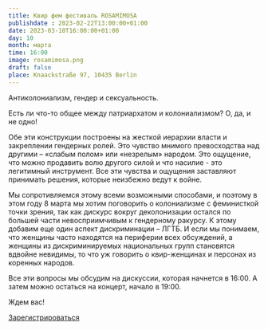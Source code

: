 ```yaml
---
title: Квир фем фестиваль ROSAMIMOSA
publishdate : 2023-02-22T13:00:00+01:00
date: 2023-03-10T16:00:00+01:00
day: 10
month: марта
time: 16:00
image: rosamimosa.png
draft: false
place: Knaackstraße 97, 10435 Berlin
---
```

Антиколониализм, гендер и сексуальность.

Eсть ли что-то общее между патриархатом и колониализмом? О, да, и не одно!

Обе эти конструкции построены на жесткой иерархии власти и закреплении гендерных ролей. Это чувство мнимого превосходства над другими – «слабым полом» или «незрелым» народом. Это ощущение, что можно продавить волю другого силой и что насилие - это легитимный инструмент. Все эти чувства и ощущения заставляют принимать решения, которые неизбежно ведут к войне.

Мы сопротивляемся этому всеми возможными способами, и поэтому в этом году 8 марта мы хотим поговорить о колониализме с феминисткой точки зрения, так как дискурс вокруг деколонизации остался по большей части невосприимчивым к гендерному ракурсу. К этому добавим еще один аспект дискриминации – ЛГТБ. И если мы понимаем, что женщины часто находятся на периферии всех обсуждений, а женщины из дискриминируемых национальных групп становятся вдвойне невидимы, то что уж говорить о квир-женщинах и персонах из коренных народов.

Все эти вопросы мы обсудим на дискуссии, которая начнется в 16:00. 
А затем можно остаться на концерт, начало в 19:00.

Ждем вас!

[Зарегистрироваться](https://www.eventbrite.de/e/rosamimosa-tickets-558594179227)